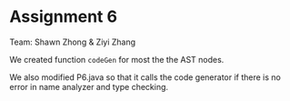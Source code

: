# Assignment 6

Team: Shawn Zhong & Ziyi Zhang

We created function `codeGen` for most the the AST nodes.

We also modified P6.java so that it calls the code generator if there is no error in name analyzer and type checking. 